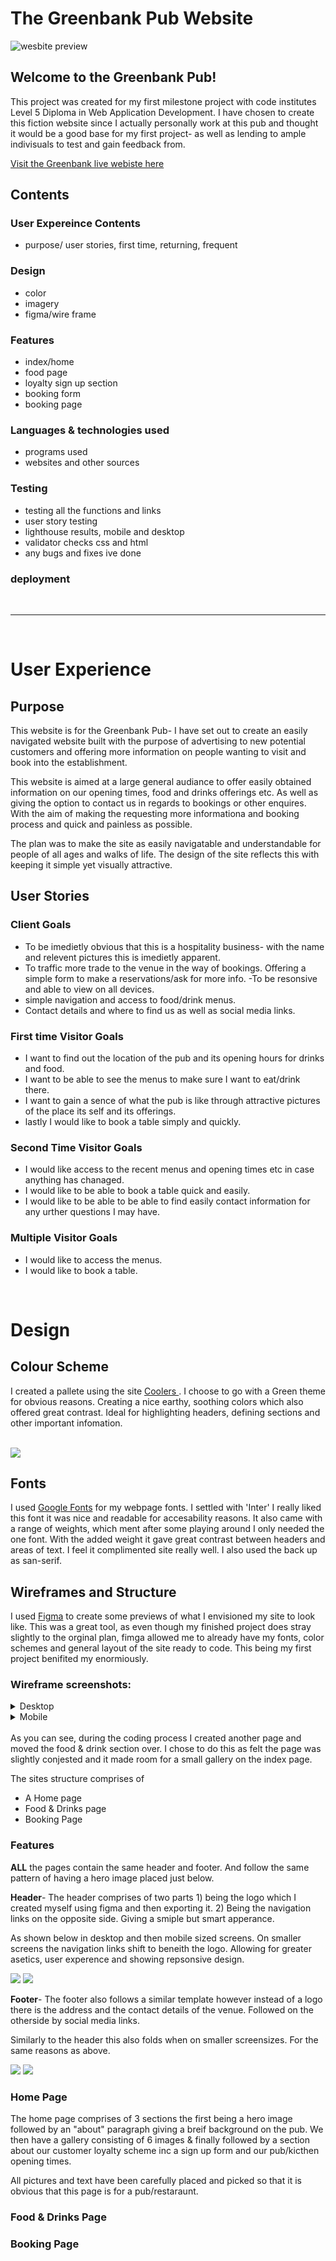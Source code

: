 # The Greenbank Pub Website
![wesbite preview](/assets/img/readme/res-design-screen.png)

## Welcome to the Greenbank Pub!

This project was created for my first milestone project with code institutes Level 5 Diploma in Web Application Development. I have chosen to create this fiction website since I actually personally work at this pub and thought it would be a good base for my first project- as well as lending to ample indivisuals to test and gain feedback from. 

[Visit the Greenbank live webiste here](https://beng-brown.github.io/the-greenbank-pub/)

## Contents 

### User Expereince Contents
- purpose/ user stories, first time, returning, frequent

### Design 
- color
- imagery
- figma/wire frame

### Features 
- index/home
- food page
- loyalty sign up section
- booking form
- booking page

### Languages & technologies used
- programs used
- websites and other sources

### Testing

- testing all the functions and links
- user story testing 
- lighthouse results, mobile and desktop
- validator checks css and html
- any bugs and fixes ive done

### deployment

<br>

---

<br>


# User Experience

## Purpose

This website is for the Greenbank Pub- I have set out to create an easily navigated website built with the purpose of advertising to new potential customers and offering more information on people wanting to visit and book into the establishment. 
 
 This website is aimed at a large general audiance to offer easily obtained information on our opening times, food and drinks offerings etc. As well as giving the option to contact us in regards to bookings or other enquires. With the aim of making the requesting more informationa and booking process and quick and painless as possible. 

 The plan was to make the site as easily navigatable and understandable for people of all ages and walks of life. The design of the site reflects this with keeping it simple yet visually attractive.

 ## User Stories

 ### Client Goals

- To be imedietly obvious that this is a hospitality business- with the name and relevent pictures this is imedietly apparent.
- To traffic more trade to the venue in the way of bookings. Offering a simple form to make a reservations/ask for more info.
-To be resonsive and able to view on all devices.
- simple navigation and access to food/drink menus. 
- Contact details and where to find us as well as social media links.

 ### First time Visitor Goals

 - I want to find out the location of the pub and its opening hours for drinks and food.
 - I want to be able to see the menus to make sure I want to eat/drink there.
 - I want to gain a sence of what the pub is like through attractive pictures of the place its self and its offerings.
 - lastly I would like to book a table simply and quickly. 

 ### Second Time Visitor Goals

 - I would like access to the recent menus and opening times etc in case anything has chanaged.
 - I would like to be able to book a table quick and easily.
 - I would like to be able to be able to find easily contact information for any urther questions I may have.

 ### Multiple Visitor Goals

 - I would like to access the menus.
 - I would like to book a table.
 
<br>

# Design

## Colour Scheme

I created a pallete using the site 	[Coolers ](https://coolors.co/). I choose to go with a Green theme for obvious reasons. Creating a nice earthy, soothing colors which also offered great contrast. Ideal for highlighting headers, defining sections and other important infomation.  

<br>

<img src="assets/img/readme/coolers-pallete.png">
 
 <br>

## Fonts

I used [Google Fonts](https://fonts.google.com/) for my webpage fonts. I settled with 'Inter' I really liked this font it was nice and readable for accesability reasons. It also came with a range of weights, which ment after some playing around I only needed the one font. With the added weight it gave great contrast between headers and areas of text. I feel it complimented site really well. I also used the back up as san-serif.

## Wireframes and Structure

I used [Figma](https://www.figma.com/) to create some previews of what I envisioned my site to look like. This was a great tool, as even though my finished project does stray slightly to the orginal plan, fimga allowed me to already have my fonts, color schemes and general layout of the site ready to code. This being my first project benifited my enormiously. 
<br>

### Wireframe screenshots:
<details><summary>Desktop</summary>
<img src="assets/img/readme/desktop-figma.png">
</details>

<details><summary>Mobile</summary>
<img src="assets/img/readme/mobile-figma.png">
</details>
<br>
As you can see, during the coding process I created another page and moved the food & drink section over. I chose to do this as  felt the page was slightly conjested and it made room for a small gallery on the index page.

The sites structure comprises of 

- A Home page
- Food & Drinks page
- Booking Page

### Features

**ALL** the pages contain the same header and footer. And follow the same pattern of having a hero image placed just below. 

**Header**- The header comprises of two parts 1) being the logo which I created myself using figma and then exporting it. 2) Being the navigation links on the opposite side. Giving a smiple but smart apperance. 

As shown below in desktop and then mobile sized screens. On smaller screens the navigation links shift to beneith the logo. Allowing for greater asetics, user experence and showing repsonsive design.  

<img src="assets/img/readme/header-example-desktop.png">
<img src="assets/img/readme/header-example-mobile.png">
<br>

**Footer**- The footer also follows a similar template however instead of a logo there is the address and the contact details of the venue. Followed on the otherside by social media links. 

Similarly to the header this also folds when on smaller screensizes. For the same reasons as above. 

<img src="assets/img/readme/footer-example-desktop.png">
<img src="assets/img/readme/footer-example-mobile.png">
<br>

### Home Page

The home page comprises of 3 sections the first being a hero image followed by an "about" paragraph giving a breif background on the pub. We then have a gallery consisting of 6 images & finally followed by a section about our customer loyalty scheme inc a sign up form and our pub/kicthen opening times.

All pictures and text have been carefully placed and picked so that it is obvious that this page is for a pub/restaraunt.
### Food & Drinks Page
### Booking Page